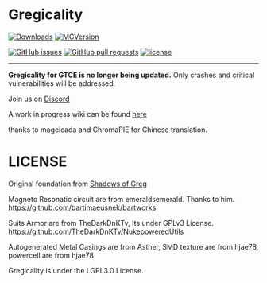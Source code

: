 # Gregicality

[![Downloads](http://cf.way2muchnoise.eu/full_gregicality_downloads.svg)](https://www.curseforge.com/minecraft/mc-mods/gregicality) [![MCVersion](http://cf.way2muchnoise.eu/versions/gregicality.svg)](https://www.curseforge.com/minecraft/mc-mods/gregicality)

[![GitHub issues](https://img.shields.io/github/issues/GregTechCEu/gregicality.svg)](https://github.com/GregTechCEu/gregicality/issues) [![GitHub pull requests](https://img.shields.io/github/issues-pr/GregTechCEu/gregicality.svg)](https://github.com/GregTechCEu/gregicality/pulls) [![license](https://img.shields.io/github/license/GregTechCEu/gregicality.svg)](../master/LICENSE)

----

**Gregicality for GTCE is no longer being updated.**
Only crashes and critical vulnerabilities will be addressed.

Join us on [Discord](https://discord.gg/bWSWuYvURP)

A work in progress wiki can be found [here](https://gregicality.miraheze.org/wiki/Gregicality_Wiki)

thanks to magcicada and ChromaPIE  for Chinese translation.

# LICENSE

Original foundation from [Shadows of Greg](https://github.com/Shadows-of-Fire/Shadows-of-Greg)

Magneto Resonatic circuit are from emeraldsemerald. Thanks to him.
https://github.com/bartimaeusnek/bartworks

Suits Armor are from TheDarkDnKTv, Its under GPLv3 License.
https://github.com/TheDarkDnKTv/NukepoweredUtils

Autogenerated Metal Casings are from Asther,
SMD texture are from hjae78,
powercell are from hjae78

Gregicality is under the LGPL3.0 License.
